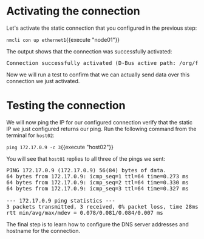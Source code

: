 # Activating the connection

Let's activate the static connection that you configured in the previous step:

`nmcli con up ethernet1`{{execute "node01"}}

The output shows that the connection was successfully activated:

<pre class=file>
Connection successfully activated (D-Bus active path: /org/freedesktop/NetworkManager/ActiveConnection/5)
</pre>

Now we will run a test to confirm that we can actually send
data over this connection we just activated.  

# Testing the connection

We will now ping the IP for our configured connection verify that
the static IP we just configured returns our ping.
Run the following command from the terminal for `host02`:

`ping 172.17.0.9 -c 3`{{execute "host02"}}

You will see that `host01` replies to all three of the pings we sent:

<pre class=file>
PING 172.17.0.9 (172.17.0.9) 56(84) bytes of data.
64 bytes from 172.17.0.9: icmp_seq=1 ttl=64 time=0.273 ms
64 bytes from 172.17.0.9: icmp_seq=2 ttl=64 time=0.330 ms
64 bytes from 172.17.0.9: icmp_seq=3 ttl=64 time=0.327 ms

--- 172.17.0.9 ping statistics ---
3 packets transmitted, 3 received, 0% packet loss, time 28ms
rtt min/avg/max/mdev = 0.078/0.081/0.084/0.007 ms
</pre>

The final step is to learn how to configure the DNS server addresses and hostname
for the connection.  
